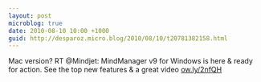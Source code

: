 ```yaml
---
layout: post
microblog: true
date: 2010-08-10 10:00 +1000
guid: http://desparoz.micro.blog/2010/08/10/t20781382158.html
---
```

Mac version? RT @Mindjet: MindManager v9 for Windows is here &amp; ready for action. See the top new features &amp; a great video [ow.ly/2nfQH](http://ow.ly/2nfQH)
